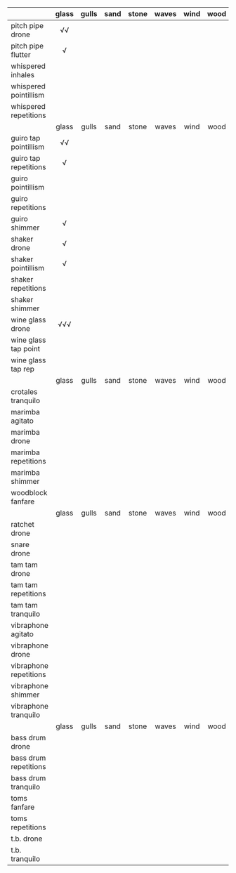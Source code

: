 |                        | glass | gulls | sand  | stone | waves | wind  | wood  |
| :---                   | :---: | :---: | :---: | :---: | :---: | :---: | :---: |
| pitch pipe drone       | √√    |       |       |       |       |       |       |
| pitch pipe flutter     | √     |       |       |       |       |       |       |
| whispered inhales      |       |       |       |       |       |       |       |
| whispered pointillism  |       |       |       |       |       |       |       |
| whispered repetitions  |       |       |       |       |       |       |       |
|                        | glass | gulls | sand  | stone | waves | wind  | wood  |
| guiro tap pointillism  | √√    |       |       |       |       |       |       |
| guiro tap repetitions  | √     |       |       |       |       |       |       |
| guiro pointillism      |       |       |       |       |       |       |       |
| guiro repetitions      |       |       |       |       |       |       |       |
| guiro shimmer          | √     |       |       |       |       |       |       |
| shaker drone           | √     |       |       |       |       |       |       |
| shaker pointillism     | √     |       |       |       |       |       |       |
| shaker repetitions     |       |       |       |       |       |       |       |
| shaker shimmer         |       |       |       |       |       |       |       |
| wine glass drone       | √√√   |       |       |       |       |       |       |
| wine glass tap point   |       |       |       |       |       |       |       |
| wine glass tap rep     |       |       |       |       |       |       |       |
|                        | glass | gulls | sand  | stone | waves | wind  | wood  |
| crotales tranquilo     |       |       |       |       |       |       |       |
| marimba agitato        |       |       |       |       |       |       |       |
| marimba drone          |       |       |       |       |       |       |       |
| marimba repetitions    |       |       |       |       |       |       |       |
| marimba shimmer        |       |       |       |       |       |       |       |
| woodblock fanfare      |       |       |       |       |       |       |       |
|                        | glass | gulls | sand  | stone | waves | wind  | wood  |
| ratchet drone          |       |       |       |       |       |       |       |
| snare drone            |       |       |       |       |       |       |       |
| tam tam drone          |       |       |       |       |       |       |       |
| tam tam repetitions    |       |       |       |       |       |       |       |
| tam tam tranquilo      |       |       |       |       |       |       |       |
| vibraphone agitato     |       |       |       |       |       |       |       |
| vibraphone drone       |       |       |       |       |       |       |       |
| vibraphone repetitions |       |       |       |       |       |       |       |
| vibraphone shimmer     |       |       |       |       |       |       |       |
| vibraphone tranquilo   |       |       |       |       |       |       |       |
|                        | glass | gulls | sand  | stone | waves | wind  | wood  |
| bass drum drone        |       |       |       |       |       |       |       |
| bass drum repetitions  |       |       |       |       |       |       |       |
| bass drum tranquilo    |       |       |       |       |       |       |       |
| toms fanfare           |       |       |       |       |       |       |       |
| toms repetitions       |       |       |       |       |       |       |       |
| t.b. drone             |       |       |       |       |       |       |       |
| t.b. tranquilo         |       |       |       |       |       |       |       |
